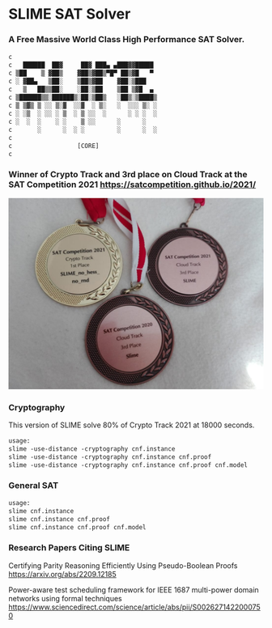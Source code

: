 # SLIME SAT Solver

### A Free Massive World Class High Performance SAT Solver.

    c
    c   ██████  ██▓     ██▓ ███▄ ▄███▓▓█████
    c ▒██    ▒ ▓██▒    ▓██▒▓██▒▀█▀ ██▒▓█   ▀
    c ░ ▓██▄   ▒██░    ▒██▒▓██    ▓██░▒███
    c   ▒   ██▒▒██░    ░██░▒██    ▒██ ▒▓█  ▄
    c ▒██████▒▒░██████▒░██░▒██▒   ░██▒░▒████▒
    c ▒ ▒▓▒ ▒ ░░ ▒░▓  ░░▓  ░ ▒░   ░  ░░░ ▒░ ░
    c ░ ░▒  ░ ░░ ░ ▒  ░ ▒ ░░  ░      ░ ░ ░  ░
    c ░  ░  ░    ░ ░    ▒ ░░      ░      ░
    c       ░      ░  ░ ░         ░      ░  ░
    c
    c                  [CORE]
    c

### Winner of Crypto Track and 3rd place on Cloud Track at the SAT Competition 2021 https://satcompetition.github.io/2021/
<img src="https://raw.githubusercontent.com/maxtuno/SLIME/master/medals.jpeg"/>

### Cryptography
  This version of SLIME solve 80% of Crypto Track 2021 at 18000 seconds.
  
    usage: 
    slime -use-distance -cryptography cnf.instance
    slime -use-distance -cryptography cnf.instance cnf.proof
    slime -use-distance -cryptography cnf.instance cnf.proof cnf.model
  
### General SAT
    usage:
    slime cnf.instance
    slime cnf.instance cnf.proof
    slime cnf.instance cnf.proof cnf.model
    
### Research Papers Citing SLIME

Certifying Parity Reasoning Efficiently Using Pseudo-Boolean Proofs https://arxiv.org/abs/2209.12185

Power-aware test scheduling framework for IEEE 1687 multi-power domain networks using formal techniques https://www.sciencedirect.com/science/article/abs/pii/S0026271422000750
